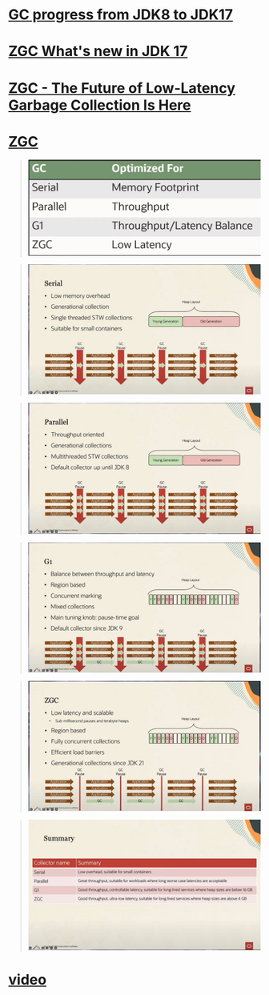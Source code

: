 # [GC progress from JDK8 to JDK17](https://kstefanj.github.io/2021/11/24/gc-progress-8-17.html)

# [ZGC What's new in JDK 17](https://malloc.se/blog/zgc-jdk17)

# [ZGC - The Future of Low-Latency Garbage Collection Is Here](https://malloc.se/blog/zgc-jdk17)

# [ZGC](https://wiki.openjdk.org/display/zgc/Main)

> ![](img/gc.png) 

> ![](img/Serial.png) 

> ![](img/Parallel.png) 

> ![](img/G1.png) 

> ![](img/ZGC.png) 

> ![](img/GC_Summary.png) 

# [video](https://www.youtube.com/watch?v=0IuYYbXD-Hw&list=WL&index=1)